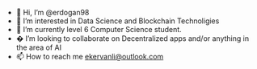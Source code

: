- 👋 Hi, I’m @erdogan98
- 👀 I’m interested in Data Science and Blockchain Technoligies
- 🌱 I’m currently level 6 Computer Science student.
- � I’m looking to collaborate on Decentralized apps and/or anything in the area of AI
- 📫 How to reach me ekervanli@outlook.com

<!---
erdogan98/erdogan98 is a ✨ special ✨ repository because its `README.md` (this file) appears on your GitHub profile.
You can click the Preview link to take a look at your changes.
--->
